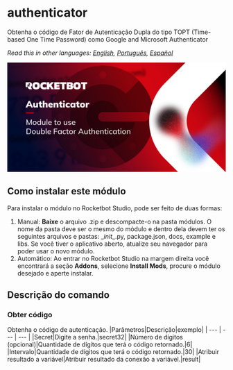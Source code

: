 



# authenticator
  
Obtenha o código de Fator de Autenticação Dupla do tipo TOPT (Time-based One Time Password) como Google and Microsoft Authenticator  

*Read this in other languages: [English](Manual_authenticator.md), [Português](Manual_authenticator.pr.md), [Español](Manual_authenticator.es.md)*
  
![banner](imgs/banner_authenticator.jpg)
## Como instalar este módulo
  
Para instalar o módulo no Rocketbot Studio, pode ser feito de duas formas:
1. Manual: __Baixe__ o arquivo .zip e descompacte-o na pasta módulos. O nome da pasta deve ser o mesmo do módulo e dentro dela devem ter os seguintes arquivos e pastas: \__init__.py, package.json, docs, example e libs. Se você tiver o aplicativo aberto, atualize seu navegador para poder usar o novo módulo.
2. Automático: Ao entrar no Rocketbot Studio na margem direita você encontrará a seção **Addons**, selecione **Install Mods**, procure o módulo desejado e aperte instalar.  


## Descrição do comando

### Obter código
  
Obtenha o código de autenticação.
|Parâmetros|Descrição|exemplo|
| --- | --- | --- |
|Secret|Digite a senha.|secret32|
|Número de dígitos (opcional)|Quantidade de dígitos que terá o código retornado.|6|
|Intervalo|Quantidade de dígitos que terá o código retornado.|30|
|Atribuir resultado a variável|Atribuir resultado da conexão a variável.|result|
